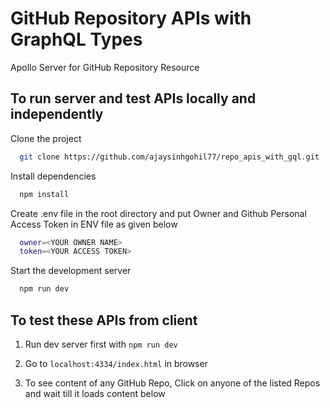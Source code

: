 # GitHub Repository APIs with GraphQL Types
Apollo Server for GitHub Repository Resource

## To run server and test APIs locally and independently
Clone the project

```bash
  git clone https://github.com/ajaysinhgohil77/repo_apis_with_gql.git
```

Install dependencies

```bash
  npm install
```

Create .env file in the root directory and put Owner and Github Personal Access Token in ENV file as given below

```bash
  owner=<YOUR OWNER NAME>
  token=<YOUR ACCESS TOKEN>
```

Start the development server

```bash
  npm run dev
```

## To test these APIs from client

1. Run dev server first with `npm run dev`

2. Go to `localhost:4334/index.html` in browser 

3. To see content of any GitHub Repo, Click on anyone of the listed Repos and wait till it loads content below
